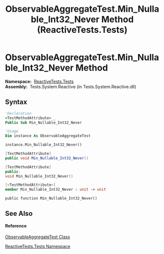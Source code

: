 ﻿---
title: ObservableAggregateTest.Min_Nullable_Int32_Never Method  (ReactiveTests.Tests)
TOCTitle: Min_Nullable_Int32_Never Method
ms:assetid: M:ReactiveTests.Tests.ObservableAggregateTest.Min_Nullable_Int32_Never
ms:mtpsurl: https://msdn.microsoft.com/en-us/library/reactivetests.tests.observableaggregatetest.min_nullable_int32_never(v=VS.103)
ms:contentKeyID: 36619111
ms.date: 06/28/2011
mtps_version: v=VS.103
f1_keywords:
- ReactiveTests.Tests.ObservableAggregateTest.Min_Nullable_Int32_Never
dev_langs:
- CSharp
- JScript
- VB
- FSharp
- c++
---

# ObservableAggregateTest.Min\_Nullable\_Int32\_Never Method

**Namespace:**  [ReactiveTests.Tests](hh289046\(v=vs.103\).md)  
**Assembly:**  Tests.System.Reactive (in Tests.System.Reactive.dll)

## Syntax

``` vb
'Declaration
<TestMethodAttribute> _
Public Sub Min_Nullable_Int32_Never
```

``` vb
'Usage
Dim instance As ObservableAggregateTest

instance.Min_Nullable_Int32_Never()
```

``` csharp
[TestMethodAttribute]
public void Min_Nullable_Int32_Never()
```

``` c++
[TestMethodAttribute]
public:
void Min_Nullable_Int32_Never()
```

``` fsharp
[<TestMethodAttribute>]
member Min_Nullable_Int32_Never : unit -> unit 
```

``` jscript
public function Min_Nullable_Int32_Never()
```

## See Also

#### Reference

[ObservableAggregateTest Class](hh314823\(v=vs.103\).md)

[ReactiveTests.Tests Namespace](hh289046\(v=vs.103\).md)

